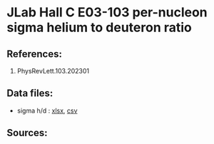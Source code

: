 # JLab Hall C E03-103 per-nucleon sigma helium to deuteron ratio

## References: 

1. PhysRevLett.103.202301

## Data files: 
  * sigma h/d     : [xlsx](../dataframe/10041.xlsx), [csv](../dataframe/csv/10041.csv)   


## Sources:


